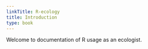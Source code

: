 ```yaml
---
linkTitle: R-ecology
title: Introduction
type: book
---
```


Welcome to documentation of R usage as an ecologist.

